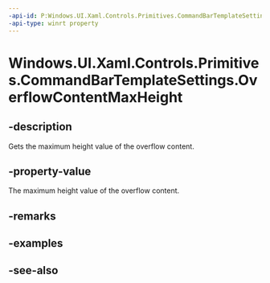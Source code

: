 ```yaml
---
-api-id: P:Windows.UI.Xaml.Controls.Primitives.CommandBarTemplateSettings.OverflowContentMaxHeight
-api-type: winrt property
---
```


<!-- Property syntax
public double OverflowContentMaxHeight { get; }
-->

# Windows.UI.Xaml.Controls.Primitives.CommandBarTemplateSettings.OverflowContentMaxHeight

## -description
Gets the maximum height value of the overflow content.



## -property-value
The maximum height value of the overflow content.

## -remarks

## -examples

## -see-also
